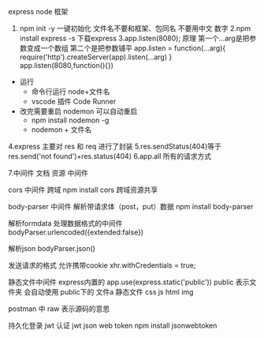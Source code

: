 express
node 框架
1. npm init -y 一键初始化
    文件名不要和框架、包同名  不要用中文 数字
2.npm install express -s 下载express
3.app.listen(8080);
    原理 第一个...arg是把参数变成一个数组 第二个是把参数铺平
    app.listen = function(...arg){
        require('http').createServer(app).listen(...arg)
    }
    app.listen(8080,function(){})
- 运行
    - 命令行运行 node+文件名
    - vscode 插件 Code Runner
- 改完需要重启
    nodemon 可以自动重启 
    - npm install nodemon -g
    - nodemon + 文件名

4.express 主要对 res 和 req 进行了封装
5.res.sendStatus(404)等于 res.send('not found')+res.status(404)
6.app.all 所有的请求方式

7.中间件 文档 资源 中间件 

cors 中间件  跨域  npm install cors  跨域资源共享

body-parser 中间件 解析带请求体（post，put）数据  npm install body-parser

解析formdata 处理数据格式的中间件
bodyParser.urlencoded({extended:false})

解析json
bodyParser.json()

发送请求的格式
允许携带cookie 
xhr.withCredentials = true;

静态文件中间件 express内置的
app.use(express.static('public'))
public 表示文件夹 会自动使用 public下的 文件a
静态文件 css js html img



postman 中 raw 表示源码的意思


持久化登录 jwt 认证
jwt json web token
npm install jsonwebtoken